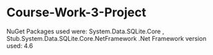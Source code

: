 # Course-Work-3-Project
  NuGet Packages used were: System.Data.SQLite.Core    ,     Stub.System.Data.SQLite.Core.NetFramework
     .Net Framework version used: 4.6

